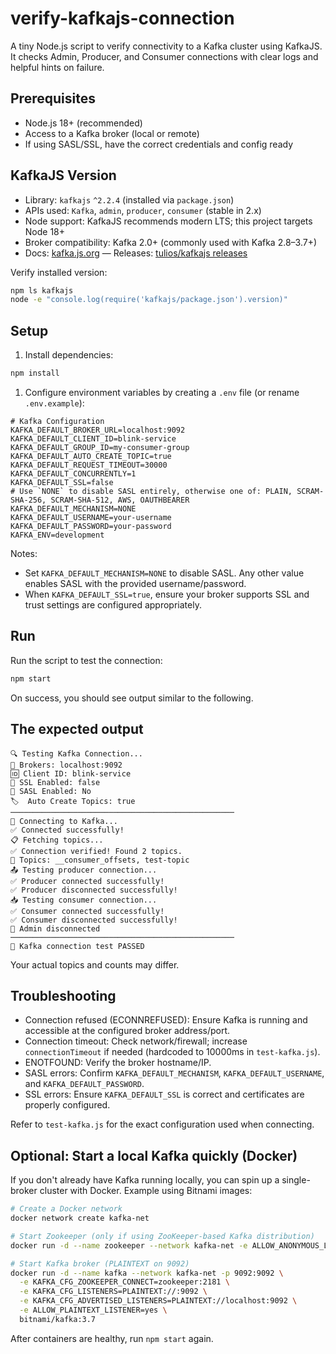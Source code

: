 # verify-kafkajs-connection

A tiny Node.js script to verify connectivity to a Kafka cluster using KafkaJS. It checks Admin, Producer, and Consumer connections with clear logs and helpful hints on failure.

## Prerequisites

- Node.js 18+ (recommended)
- Access to a Kafka broker (local or remote)
- If using SASL/SSL, have the correct credentials and config ready

## KafkaJS Version

- Library: `kafkajs` `^2.2.4` (installed via `package.json`)
- APIs used: `Kafka`, `admin`, `producer`, `consumer` (stable in 2.x)
- Node support: KafkaJS recommends modern LTS; this project targets Node 18+
- Broker compatibility: Kafka 2.0+ (commonly used with Kafka 2.8–3.7+)
- Docs: [kafka.js.org](https://kafka.js.org/) — Releases: [tulios/kafkajs releases](https://github.com/tulios/kafkajs/releases)

Verify installed version:

```bash
npm ls kafkajs
node -e "console.log(require('kafkajs/package.json').version)"
```

## Setup

1. Install dependencies:

```bash
npm install
```

1. Configure environment variables by creating a `.env` file (or rename `.env.example`):

```dotenv
# Kafka Configuration
KAFKA_DEFAULT_BROKER_URL=localhost:9092
KAFKA_DEFAULT_CLIENT_ID=blink-service
KAFKA_DEFAULT_GROUP_ID=my-consumer-group
KAFKA_DEFAULT_AUTO_CREATE_TOPIC=true
KAFKA_DEFAULT_REQUEST_TIMEOUT=30000
KAFKA_DEFAULT_CONCURRENTLY=1
KAFKA_DEFAULT_SSL=false
# Use `NONE` to disable SASL entirely, otherwise one of: PLAIN, SCRAM-SHA-256, SCRAM-SHA-512, AWS, OAUTHBEARER
KAFKA_DEFAULT_MECHANISM=NONE
KAFKA_DEFAULT_USERNAME=your-username
KAFKA_DEFAULT_PASSWORD=your-password
KAFKA_ENV=development
```

Notes:

- Set `KAFKA_DEFAULT_MECHANISM=NONE` to disable SASL. Any other value enables SASL with the provided username/password.
- When `KAFKA_DEFAULT_SSL=true`, ensure your broker supports SSL and trust settings are configured appropriately.

## Run

Run the script to test the connection:

```bash
npm start
```

On success, you should see output similar to the following.

## The expected output

```text
🔍 Testing Kafka Connection...
📡 Brokers: localhost:9092
🆔 Client ID: blink-service
🔐 SSL Enabled: false
🔑 SASL Enabled: No
🏷️  Auto Create Topics: true
──────────────────────────────────────────────────
🔌 Connecting to Kafka...
✅ Connected successfully!
📋 Fetching topics...
✅ Connection verified! Found 2 topics.
📝 Topics: __consumer_offsets, test-topic
📤 Testing producer connection...
✅ Producer connected successfully!
✅ Producer disconnected successfully!
📥 Testing consumer connection...
✅ Consumer connected successfully!
✅ Consumer disconnected successfully!
👋 Admin disconnected
──────────────────────────────────────────────────
🎉 Kafka connection test PASSED
```

Your actual topics and counts may differ.

## Troubleshooting

- Connection refused (ECONNREFUSED): Ensure Kafka is running and accessible at the configured broker address/port.
- Connection timeout: Check network/firewall; increase `connectionTimeout` if needed (hardcoded to 10000ms in `test-kafka.js`).
- ENOTFOUND: Verify the broker hostname/IP.
- SASL errors: Confirm `KAFKA_DEFAULT_MECHANISM`, `KAFKA_DEFAULT_USERNAME`, and `KAFKA_DEFAULT_PASSWORD`.
- SSL errors: Ensure `KAFKA_DEFAULT_SSL` is correct and certificates are properly configured.

Refer to `test-kafka.js` for the exact configuration used when connecting.

## Optional: Start a local Kafka quickly (Docker)

If you don't already have Kafka running locally, you can spin up a single-broker cluster with Docker. Example using Bitnami images:

```bash
# Create a Docker network
docker network create kafka-net

# Start Zookeeper (only if using ZooKeeper-based Kafka distribution)
docker run -d --name zookeeper --network kafka-net -e ALLOW_ANONYMOUS_LOGIN=yes bitnami/zookeeper:3.9

# Start Kafka broker (PLAINTEXT on 9092)
docker run -d --name kafka --network kafka-net -p 9092:9092 \
  -e KAFKA_CFG_ZOOKEEPER_CONNECT=zookeeper:2181 \
  -e KAFKA_CFG_LISTENERS=PLAINTEXT://:9092 \
  -e KAFKA_CFG_ADVERTISED_LISTENERS=PLAINTEXT://localhost:9092 \
  -e ALLOW_PLAINTEXT_LISTENER=yes \
  bitnami/kafka:3.7
```

After containers are healthy, run `npm start` again.
